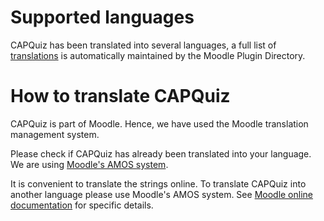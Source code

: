 # Supported languages

CAPQuiz has been translated into several languages, a full list of [translations](https://moodle.org/plugins/mod_capquiz/translations) is automatically maintained by the Moodle Plugin Directory.


# How to translate CAPQuiz

CAPQuiz is part of Moodle. Hence, we have used the Moodle translation management system.  

Please check if CAPQuiz has already been translated into your language. We are using [Moodle's AMOS system](http://docs.moodle.org/en/AMOS).

It is convenient to translate the strings online. To translate CAPQuiz into another language please use Moodle's AMOS system.  See [Moodle online documentation](https://docs.moodle.org/dev/AMOS_manual) for specific details.